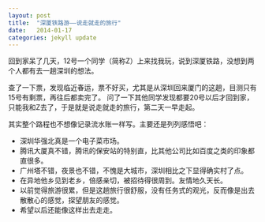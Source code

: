 ```yaml
---
layout: post
title:  "深厦铁路游——说走就走的旅行"
date:   2014-01-17
categories: jekyll update
---
```


回到家呆了几天，12号一个同学（简称Z）上来找我玩，说到深厦铁路，没想到两个人都有去一趟深圳的想法。

查了一下票，发现临近春运，票不好买，尤其是从深圳回来厦门的这趟，目测只有15号有剩票，再往后都卖完了。
问了一下其他同学发现都要20号以后才回到家，只能我和Z去了，于是就是说走就走的旅行，第二天一早走起。

其实整个路程也不想像记录流水账一样写。主要还是列列感悟吧：

* 深圳华强北真是一个电子菜市场。
* 腾讯大厦真不错，腾讯的保安站的特别直，比其他公司比如百度之类的印象都直很多。
* 广州塔不错，夜景也不错，不愧是大城市，深圳相比之下显得确实村了点。
* 在异地他乡见到老乡，倍感亲切，被招待得很周到。友情地久天长。
* 以前觉得旅游很累，但是这趟旅行很舒服，没有任务式的观光，反而像是出去散散心的感觉，探望朋友的感觉。
* 希望以后还能像这样出去走走。
